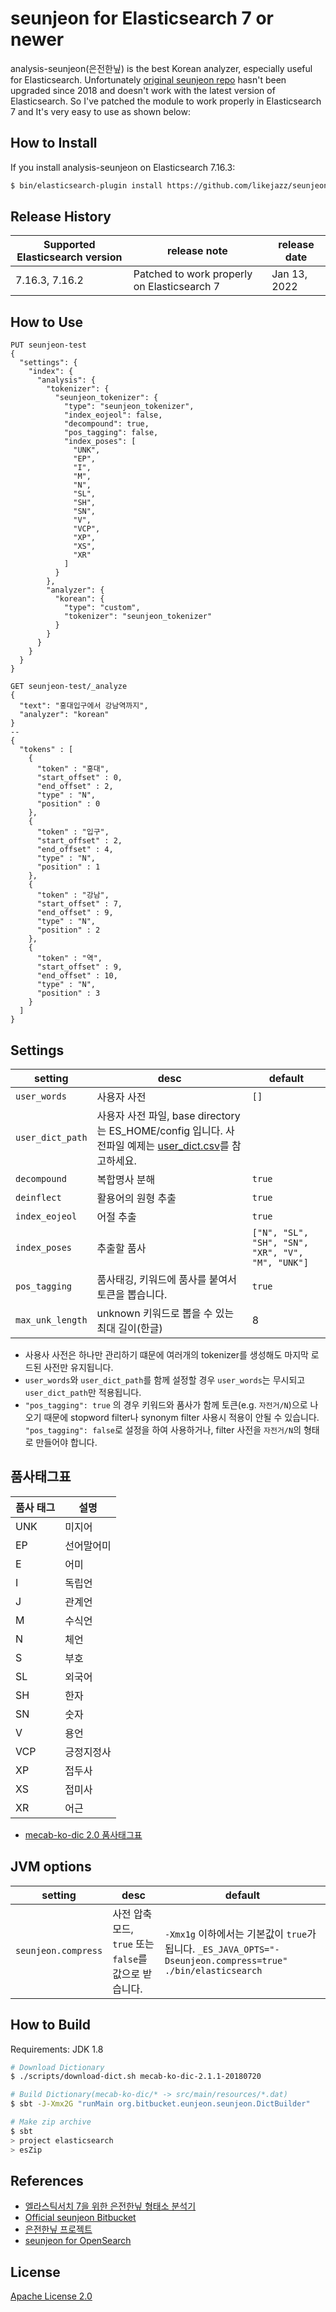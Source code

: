 # seunjeon for Elasticsearch 7 or newer
analysis-seunjeon(은전한닢) is the best Korean analyzer, especially useful for Elasticsearch. Unfortunately [original seunjeon repo](https://bitbucket.org/eunjeon/seunjeon/) hasn't been upgraded since 2018 and doesn't work with the latest version of Elasticsearch. So I've patched the module to work properly in Elasticsearch 7 and It's very easy to use as shown below:

## How to Install
If you install analysis-seunjeon on Elasticsearch 7.16.3:
```bash
$ bin/elasticsearch-plugin install https://github.com/likejazz/seunjeon-elasticsearch-7/releases/download/7.16.3/analysis-seunjeon-7.16.3.zip 
```

## Release History

| Supported Elasticsearch version | release note | release date |
| --------------------------------| ------------ | ------------ |
| 7.16.3, 7.16.2                  | Patched to work properly on Elasticsearch 7 | Jan 13, 2022 |

## How to Use
```
PUT seunjeon-test
{
  "settings": {
    "index": {
      "analysis": {
        "tokenizer": {
          "seunjeon_tokenizer": {
            "type": "seunjeon_tokenizer",
            "index_eojeol": false,
            "decompound": true,
            "pos_tagging": false,
            "index_poses": [
              "UNK",
              "EP",
              "I",
              "M",
              "N",
              "SL",
              "SH",
              "SN",
              "V",
              "VCP",
              "XP",
              "XS",
              "XR"
            ]
          }
        },
        "analyzer": {
          "korean": {
            "type": "custom",
            "tokenizer": "seunjeon_tokenizer"
          }
        }
      }
    }
  }
}

GET seunjeon-test/_analyze
{
  "text": "홍대입구에서 강남역까지",
  "analyzer": "korean"
}
--
{
  "tokens" : [
    {
      "token" : "홍대",
      "start_offset" : 0,
      "end_offset" : 2,
      "type" : "N",
      "position" : 0
    },
    {
      "token" : "입구",
      "start_offset" : 2,
      "end_offset" : 4,
      "type" : "N",
      "position" : 1
    },
    {
      "token" : "강남",
      "start_offset" : 7,
      "end_offset" : 9,
      "type" : "N",
      "position" : 2
    },
    {
      "token" : "역",
      "start_offset" : 9,
      "end_offset" : 10,
      "type" : "N",
      "position" : 3
    }
  ]
}
```

## Settings
| setting      | desc  | default |
| ------------- | ----- | ---- |
| `user_words`    | 사용자 사전        | `[]`     |
| `user_dict_path`| 사용자 사전 파일, base directory는 ES_HOME/config 입니다. 사전파일 예제는 [user_dict.csv](https://bitbucket.org/eunjeon/seunjeon/raw/master/elasticsearch/scripts/user_dict.csv)를 참고하세요. |  |
| `decompound`    | 복합명사 분해      | `true` |
| `deinflect`     | 활용어의 원형 추출 | `true` |
| `index_eojeol`  | 어절 추출     | `true` |
| `index_poses`   | 추출할 품사        | `["N", "SL", "SH", "SN", "XR", "V", "M", "UNK"]` |
| `pos_tagging`   | 품사태깅, 키워드에 품사를 붙여서 토큰을 뽑습니다.        | `true` |
| `max_unk_length`  | unknown 키워드로 뽑을 수 있는 최대 길이(한글) | 8 |

* 사용사 사전은 하나만 관리하기 떄문에 여러개의 tokenizer를 생성해도 마지막 로드된 사전만 유지됩니다.
* `user_words`와 `user_dict_path`를 함께 설정할 경우 `user_words`는 무시되고 `user_dict_path`만 적용됩니다.
* `"pos_tagging": true` 의 경우 키워드와 품사가 함께 토큰(e.g. `자전거/N`)으로 나오기 때문에 stopword filter나 synonym filter 사용시 적용이 안될 수 있습니다. `"pos_tagging": false`로 설정을 하여 사용하거나, filter 사전을 `자전거/N`의 형태로 만들어야 합니다.

## 품사태그표
| 품사 태그 | 설명 |
| --- | --- |
| UNK | 미지어 |
| EP  | 선어말어미 |
| E   | 어미 |
| I   | 독립언 |
| J   | 관계언 |
| M   | 수식언 |
| N   | 체언 |
| S   | 부호 |
| SL  | 외국어 |
| SH  | 한자 |
| SN  | 숫자 |
| V   | 용언 |
| VCP | 긍정지정사 |
| XP  | 접두사 |
| XS  | 접미사 |
| XR  | 어근 |
  * [mecab-ko-dic 2.0 품사태그표](https://docs.google.com/spreadsheets/d/1-9blXKjtjeKZqsf4NzHeYJCrr49-nXeRF6D80udfcwY/edit?usp=sharing)

## JVM options
| setting      | desc  | default |
| ------------- | ----- | ---- |
| `seunjeon.compress` | 사전 압축모드, `true` 또는 `false`를 값으로 받습니다.| `-Xmx1g` 이하에서는 기본값이 `true`가 됩니다. `_ES_JAVA_OPTS="-Dseunjeon.compress=true" ./bin/elasticsearch` |

## How to Build
Requirements: JDK 1.8
```bash
# Download Dictionary
$ ./scripts/download-dict.sh mecab-ko-dic-2.1.1-20180720

# Build Dictionary(mecab-ko-dic/* -> src/main/resources/*.dat)
$ sbt -J-Xmx2G "runMain org.bitbucket.eunjeon.seunjeon.DictBuilder"

# Make zip archive
$ sbt
> project elasticsearch
> esZip
```
## References
- [엘라스틱서치 7을 위한 은전한닢 형태소 분석기](https://docs.likejazz.com/seunjeon-elasticsearch-7/)
- [Official seunjeon Bitbucket](https://bitbucket.org/eunjeon/seunjeon/)
- [은전한닢 프로젝트](http://eunjeon.blogspot.com/)
- [seunjeon for OpenSearch](https://bitbucket.org/soosinha/seunjeon-opensearch/)

## License
[Apache License 2.0](https://www.apache.org/licenses/LICENSE-2.0)
